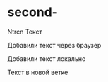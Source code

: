 # second-

Ntrcn 
Текст

Добавили текст через браузер

Добавили текст локально 


Текст в новой ветке
